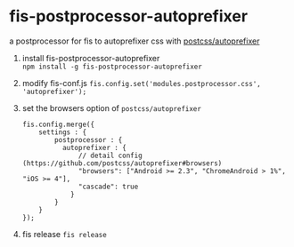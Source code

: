 # fis-postprocessor-autoprefixer

a postprocessor for fis to autoprefixer css with [postcss/autoprefixer](https://github.com/postcss/autoprefixer)

1. install fis-postprocessor-autoprefixer  
	`npm install -g fis-postprocessor-autoprefixer`
2. modify fis-conf.js
	`fis.config.set('modules.postprocessor.css', 'autoprefixer');`
3. set the browsers option of `postcss/autoprefixer`  

	```
	fis.config.merge({
	    settings : {
	        postprocessor : {
	          autoprefixer : {
	              // detail config (https://github.com/postcss/autoprefixer#browsers)
	              "browsers": ["Android >= 2.3", "ChromeAndroid > 1%", "iOS >= 4"],
	              "cascade": true
	            }
	        }
	    }
	});
	```
4. fis release
`fis release`
